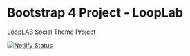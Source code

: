 # Bootstrap 4 Project - LoopLab
LoopLAB Social Theme Project

[![Netlify Status](https://api.netlify.com/api/v1/badges/dd3274ea-3f2d-4da8-87b2-7b48fbf149c5/deploy-status)](https://app.netlify.com/sites/candid-b4-looplab/deploys)
